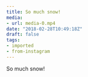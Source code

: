 ```yaml
---
title: So much snow!
media:
- url: media-0.mp4
date: "2018-02-28T10:49:18Z"
draft: false
tags:
- imported
- from-instagram
---
```

So much snow\!
